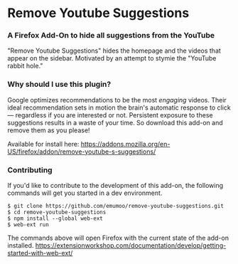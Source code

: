 # Remove Youtube Suggestions
### A Firefox Add-On to hide all suggestions from the YouTube

"Remove Youtube Suggestions" hides the homepage and the videos that appear on the sidebar.
Motivated by an attempt to stymie the "YouTube rabbit hole."

### Why should I use this plugin?
Google optimizes recommendations to be the most _engaging_ videos. Their ideal recommendation sets in motion the brain's automatic response to click — regardless if you are interested or not. Persistent exposure to these suggestions results in a waste of your time. So download this add-on and remove them as you please!

Available for install here: https://addons.mozilla.org/en-US/firefox/addon/remove-youtube-s-suggestions/

### Contributing
If you'd like to contribute to the development of this add-on, the following commands will get you started in a dev environment.

```
$ git clone https://github.com/emumoo/remove-youtube-suggestions.git
$ cd remove-youtube-suggestions
$ npm install --global web-ext
$ web-ext run
```

The commands above will open Firefox with the current state of the add-on installed.
https://extensionworkshop.com/documentation/develop/getting-started-with-web-ext/
